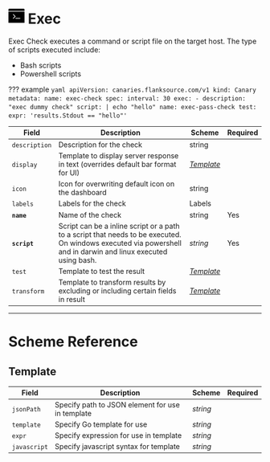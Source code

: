# <img src='https://raw.githubusercontent.com/flanksource/flanksource-ui/main/src/icons/console.svg' style='height: 32px'/> Exec

Exec Check executes a command or script file on the target host. The type of scripts executed include:
- Bash scripts
- Powershell scripts

??? example
     ```yaml
     apiVersion: canaries.flanksource.com/v1
     kind: Canary
     metadata:
       name: exec-check
     spec:
       interval: 30
       exec:
        - description: "exec dummy check"
          script: |
            echo "hello"
          name: exec-pass-check
          test:
            expr: 'results.Stdout == "hello"'
     ```

| Field | Description | Scheme | Required |
| ----- | ----------- | ------ | -------- |
| `description` | Description for the check | string |  |
| `display` | Template to display server response in text (overrides default bar format for UI) | [*Template*](#template) |  |
| `icon` | Icon for overwriting default icon on the dashboard | string |  |
| `labels` | Labels for the check | Labels |  |
| **`name`** | Name of the check | string | Yes |
| **`script`** | Script can be a inline script or a path to a script that needs to be executed. On windows executed via powershell and in darwin and linux executed using bash. | *string* | Yes |
| `test` | Template to test the result | [*Template*](#template) |  |
| `transform` | Template to transform results by excluding or including certain fields in result | [*Template*](#template) |  |

---
# Scheme Reference
## Template

| Field | Description | Scheme | Required |
| ----- | ----------- | ------ | -------- |
| `jsonPath` | Specify path to JSON element for use in template | *string* |  |
| `template` | Specify Go template for use | *string* |  |
| `expr` | Specify expression for use in template  | *string* |  |
| `javascript` | Specify javascript syntax for template | *string* |  |